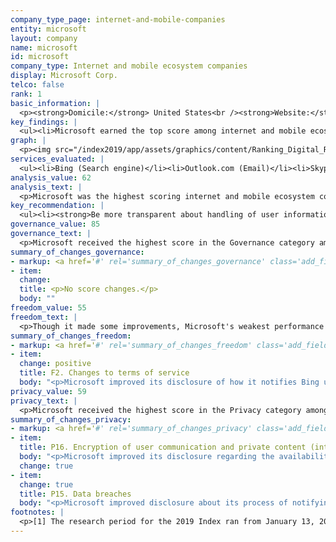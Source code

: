 ```yaml
---
company_type_page: internet-and-mobile-companies
entity: microsoft
layout: company
name: microsoft
id: microsoft
company_type: Internet and mobile ecosystem companies
display: Microsoft Corp.
telco: false
rank: 1
basic_information: | 
  <p><strong>Domicile:</strong> United States<br /><strong>Website:</strong> <a href="https://www.microsoft.com/" target="_blank" rel="noopener">www.microsoft.com</a></p>
key_findings: | 
  <ul><li>Microsoft earned the top score among internet and mobile ecosystem companies in the 2019 Index for disclosing more about its commitments and policies affecting users&rsquo; human rights than all other ranked companies.</li><li>It was the most transparent of all internet and mobile ecosystem companies about its privacy policies and practices, although it disclosed less than some of its peers about how it handles user data.</li><li>It was less transparent than many of its peers about policies affecting freedom of expression, including how it handles third-party requests to remove content or restrict accounts, as well as its policies for notifying users of such restrictions.</li></ul>
graph: | 
  <p><img src="/index2019/app/assets/graphics/content/Ranking_Digital_Rights_2018_Corporate_Accountability_Index1.png" /></p>
services_evaluated: | 
  <ul><li>Bing (Search engine)</li><li>Outlook.com (Email)</li><li>Skype (Messaging &amp; VoIP)</li><li>OneDrive (Cloud service)</li></ul>
analysis_value: 62
analysis_text: | 
  <p>Microsoft was the highest scoring internet and mobile ecosystem company in the 2019 Index, disclosing more information about policies and practices affecting users&rsquo; freedom of expression and privacy than its peers.<sup>1</sup> It earned the top score in this year&rsquo;s Index for its improved disclosure of privacy and security policies.<sup>2</sup> It disclosed more information about options users have to access the information that the company holds about them, clarified its process for responding to data breaches, and disclosed options users have to use end-to-end encryption for some of its services. Despite its strong overall performance relative to its peers, Microsoft should be more transparent about its policies affecting users&rsquo; freedom of expression by clarifying its rules and how they are enforced. It could also improve its disclosure of its handling of user information.<br /><br /></p><hr /><p><strong><br />Microsoft Corp.</strong> develops, licenses, and supports software products, services, and devices worldwide. Major offerings include Windows OS, Microsoft Office, Windows Phone software and devices, advertising services, server products, Skype, and OneDrive cloud services.</p><p><strong>Market cap</strong>: USD 934.2 billion<sup>3</sup><br /><strong>NasdaqGS:</strong> MSFT</p>
key_recommendation: | 
  <ul><li><strong>Be more transparent about handling of user information.</strong> Microsoft should more clearly state what user information it collects, shares, retains, and why, and clarify options users have to control what is collected and shared, and how.</li><li><strong>Be transparent about restrictions to freedom of expression.</strong> Microsoft should clarify how it notifies users when it restricts access to content or accounts either due to government requests or as a result of enforcing its own rules.</li><li><strong>Improve remedy.</strong> Microsoft should be more accountable to users by providing a clear and accessible remedy mechanism for users to issue human rights grievances against the company.</li></ul>
governance_value: 85
governance_text: | 
  <p>Microsoft received the highest score in the Governance category among internet and mobile ecosystem companies, and the second-highest score of all 24 companies evaluated, after Telef&oacute;nica. A member of the Global Network Initiative (GNI), Microsoft continued to disclose strong governance oversight over freedom of expression and privacy issues, including clear evidence that it conducts human rights due diligence to assess and mitigate the risks of its products and services (G4). It was one of the few companies in the 2019 Index to disclose it evaluates freedom of expression and privacy risks associated with how it enforces its terms of service and its use of automated decision making technologies. However, it failed to disclose if it evaluates risks of its use of targeted advertising on freedom of expression and privacy. Like all companies, Microsoft should do more to clarify its grievance and remedy mechanisms enabling users to submit complaints about infringements to their freedom of expression or privacy rights (G6).</p>
summary_of_changes_governance:
- markup: <a href='#' rel='summary_of_changes_governance' class='add_fieldset dashicons-before dashicons-plus'><span>Add fieldset</span></a>
- item:
  change: 
  title: <p>No score changes.</p>
  body: ""
freedom_value: 55
freedom_text: | 
  <p>Though it made some improvements, Microsoft's weakest performance in this year's Index was in the Freedom of Expression category, ranking fourth among its internet and mobile ecosystem company peers. Microsoft&rsquo;s terms of service were easy to find and easy to understand (F1). It clarified its policy for notifying users of changes to its terms of service for the Bing search engine, but failed to disclose a notification time frame for any of its services (F2).</p><p>Microsoft disclosed less than Twitter, Google, and Kakao but more than all other internet and mobile ecosystem companies about its rules and how they are enforced (F3, F4, F8). Microsoft disclosed the most information about its process for enforcing its rules (F3), but failed to disclose clear policies for notifying users of content or account restrictions (F8). Microsoft was one of four companies to publish any data about its terms of service enforcement (F4), specifically on content removed from Bing and OneDrive for violating its policy on &ldquo;non-consensual pornography.&rdquo; However, it should disclose data on other types of content it removes for terms of service violations.</p><p>Microsoft provided less information than Google, Verizon Media, Kakao, and Twitter about how it responds to government and private requests to remove content or restrict accounts (F5-F7).<sup>4</sup> It disclosed some information about the company&rsquo;s process for responding to government and private requests to remove content (F5), and some data about the number of these requests received and with which it complied (F6, F7).</p>
summary_of_changes_freedom:
- markup: <a href='#' rel='summary_of_changes_freedom' class='add_fieldset dashicons-before dashicons-plus'><span>Add fieldset</span></a>
- item:
  change: positive
  title: F2. Changes to terms of service
  body: "<p>Microsoft improved its disclosure of how it notifies Bing users of changes to its terms of service.</p>"
privacy_value: 59
privacy_text: | 
  <p>Microsoft received the highest score in the Privacy category among internet and mobile ecosystem companies for strong disclosure of its handling of government requests for user information, and of its security policies. But Microsoft disclosed less than Twitter, Google, Verizon Media, Facebook, and Apple about how it handles user information (P3-P9)&mdash;despite making some improvements over the last year. It did not fully disclose how it collects user information (P3), what information it shares (P4), or why (P5). Like most companies, it provided even less information about its data retention policies (P6). It also disclosed some options allowing users to control what data is collected for targeted advertising&mdash;which suggests that targeted advertising is <em>on</em> by default (P7).</p><p>Microsoft disclosed more than its peers about its process for handling government and private requests for user information (P10), but lagged behind Apple, Twitter, Facebook, and Google on disclosure of data on the requests it received (P11). Like other U.S. companies, it did not divulge the exact number of requests received for user data under Foreign Intelligence Surveillance Act (FISA) requests or National Security Letters (NSLs), or the actions it took in response to these requests, since it is prohibited by law from doing so.<sup>5</sup> Microsoft disclosed its policy for notifying users about government requests for user information, but not for requests it receives through private processes (P12).</p><p>After Apple, Microsoft disclosed the most about its security policies than any other internet and mobile ecosystem company evaluated (P13-P18). Microsoft disclosed it conducts internal security audits (P13), and offered a bug bounty program to address security vulnerabilities (P14). It improved disclosure of its data breach notification policies for Outlook (P15). It also improved its disclosure regarding the availability of end-to-end encryption for both Outlook and Skype (P16).</p>
summary_of_changes_privacy:
- markup: <a href='#' rel='summary_of_changes_privacy' class='add_fieldset dashicons-before dashicons-plus'><span>Add fieldset</span></a>
- item:
  title: P16. Encryption of user communication and private content (internet and mobile ecosystem companies)
  body: "<p>Microsoft improved its disclosure regarding the availability of end-to-end encryption for both Outlook and Skype.</p>"
  change: true
- item:
  change: true
  title: P15. Data breaches
  body: "<p>Microsoft improved disclosure about its process of notifying affected Outlook users in the event of a data breach.</p>"
footnotes: | 
  <p>[1] The research period for the 2019 Index ran from January 13, 2018 to February 8, 2019. Policies that came into effect after February 8, 2019 were not evaluated in this Index.</p><p>[2] For Microsoft&rsquo;s performance in the 2018 Index, see: <a href="/index2018/companies/microsoft">https://rankingdigitalrights.org/index2018/companies/microsoft</a></p><p>[3] Bloomberg Markets, Accessed April 18, 2019, <a href="https://www.bloomberg.com/quote/MSFT:US" target="_blank" rel="noopener">https://www.bloomberg.com/quote/MSFT:US</a></p><p>[4] Oath, which provides a range of communications services including Yahoo Mail and Tumblr, updated its name to Verizon Media on January 7, 2019. See: <a href="https://www.oath.com/2019/01/07/oath-is-now-verizon-media/" target="_blank" rel="noopener">https://www.oath.com/2019/01/07/oath-is-now-verizon-media/</a>&nbsp;</p><p>[5] &ldquo;USA FREEDOM Act of 2015,&rdquo; Pub. L. No. 114&ndash;23 (2015), <a href="https://www.congress.gov/bill/114th-congress/house-bill/2048" target="_blank" rel="noopener">https://www.congress.gov/bill/114th-congress/house-bill/2048</a>&nbsp;</p>
---
```

